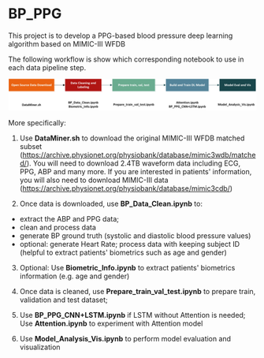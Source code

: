 # BP_PPG
This project is to develop a PPG-based blood pressure deep learning algorithm based on MIMIC-III WFDB

The following workflow is show which corresponding notebook to use in each data pipeline step.

![Notebook](https://github.com/supertime1/BP_PPG/blob/master/Images/Workflow%20Notebook.jpg?raw=true)

More specifically:
1. Use **DataMiner.sh** to download the original MIMIC-III WFDB matched subset (https://archive.physionet.org/physiobank/database/mimic3wdb/matched/). You will need to download 2.4TB waveform data including ECG, PPG, ABP and many more. If you are interested in patients' information, you will also need to download MIMIC-III data (https://archive.physionet.org/physiobank/database/mimic3cdb/)

2. Once data is downloaded, use **BP_Data_Clean.ipynb** to: 
  - extract the ABP and PPG data;
  - clean and process data
  - generate BP ground truth (systolic and diastolic blood pressure values)
  - optional: generate Heart Rate; process data with keeping subject ID (helpful to extract patients' biometrics such as age and gender)
  
3. Optional: Use **Biometric_Info.ipynb** to extract patients' biometrics information (e.g. age and gender)

4. Once data is cleaned, use **Prepare_train_val_test.ipynb** to prepare train, validation and test dataset;

5. Use **BP_PPG_CNN+LSTM.ipynb** if LSTM without Attention is needed; Use **Attention.ipynb** to experiment with Attention model

6. Use **Model_Analysis_Vis.ipynb** to perform model evaluation and visualization
